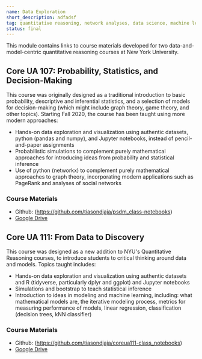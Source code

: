 ```yaml
---
name: Data Exploration
short_description: adfadsf 
tag: quantitative reasoning, network analyses, data science, machine learning
status: final
---
```



This module contains links to course materials developed for two data-and-model-centric quantitative reasoning courses at New York University.

## Core UA 107: Probability, Statistics, and Decision-Making

This course was originally designed as a traditional introduction to basic probability, descriptive and inferential statistics, and a selection of models for decision-making (which might include graph theory, game theory, and other topics).  Starting Fall 2020, the course has been taught using more modern approaches:
+ Hands-on data exploration and visualization using authentic datasets, python (pandas and numpy), and Jupyter notebooks, instead of pencil-and-paper assignments
+ Probabilistic simulations to complement purely mathematical approaches for introducing ideas from probability and statistical inference
+ Use of python (networkx) to complement purely mathematical approaches to graph theory, incorporating modern applications such as PageRank and analyses of social networks

### Course Materials
+ Github: (https://github.com/tiasondjaja/psdm_class-notebooks)
+ [Google Drive](https://drive.google.com/drive/folders/1KVNHPSOv0VsVU9m6MpEiLwp2flZrMFRr?usp=sharing)
 
## Core UA 111: From Data to Discovery

This course was designed as a new addition to NYU's Quantitative Reasoning courses, to introduce students to critical thinking around data and models.  Topics taught includes:
+ Hands-on data exploration and visualization using authentic datasets  and  R (tidyverse, particularly dplyr and ggplot) and Jupyter notebooks
+ Simulations and bootstrap to teach statistical inference
+ Introduction to ideas in modeling and machine learning, including: what mathematical models are, the iterative modeling process, metrics for measuring performance of models, linear regression, classification (decision trees, kNN classifier)

### Course Materials
+ Github: (https://github.com/tiasondjaja/coreua111-class_notebooks)
+ [Google Drive](https://drive.google.com/drive/folders/1-YRnuyhIsLEySqb-g39Q46EUhNKHrtL0?usp=sharing)